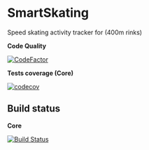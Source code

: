 # SmartSkating
Speed skating activity tracker for (400m rinks)

**Code Quality**

[![CodeFactor](https://www.codefactor.io/repository/github/anton-makarevich/smartskating/badge)](https://www.codefactor.io/repository/github/anton-makarevich/smartskating)

**Tests coverage (Core)**

[![codecov](https://codecov.io/gh/anton-makarevich/SmartSkating/branch/develop/graph/badge.svg)](https://codecov.io/gh/anton-makarevich/SmartSkating)

## Build status ##
**Core**

[![Build Status](https://dev.azure.com/antonmakarevich/SmartSkating/_apis/build/status/SmartSkating.Tests?branchName=develop)](https://dev.azure.com/antonmakarevich/SmartSkating/_build/latest?definitionId=7&branchName=develop)
